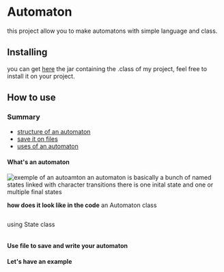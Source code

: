 # Automaton
this project allow you to make automatons with simple language and class.

## Installing 
you can get [here](https://github.com/Yvorie90/Automaton/tree/main/jar) the jar containing the .class of my project, feel free to install it on your project.

## How to use

### Summary
- [structure of an automaton](#whats-an-automaton)
- [save it on files](#use-file-to-save-and-write-your-automaton)
- [uses of an automaton](#lets-have-an-example)


#### What's an automaton 
![exemple of an autoamton]()
an automaton is basically a bunch of named states linked with character transitions
there is one inital state and one or multiple final states

**how does it look like in the code**
an Automaton class
```java


```
using State class
```java


```

#### Use file to save and write your automaton


#### Let's have an example












